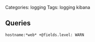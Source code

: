 Categories: logging 
Tags: logging 
      kibana

## Queries

	hostname:*web* +@fields.level: WARN 

